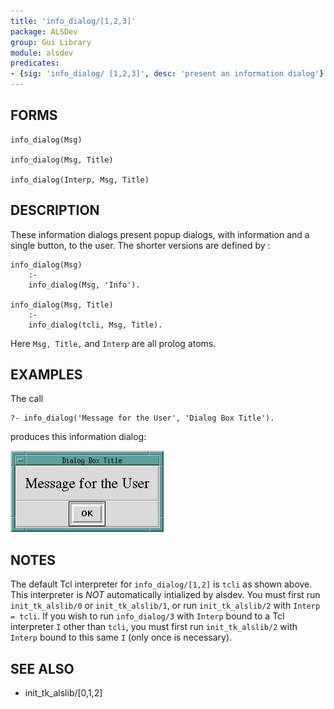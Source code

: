 ```yaml
---
title: 'info_dialog/[1,2,3]'
package: ALSDev
group: Gui Library
module: alsdev
predicates:
- {sig: 'info_dialog/ [1,2,3]', desc: 'present an information dialog'}
---
```


## FORMS
```
info_dialog(Msg)

info_dialog(Msg, Title)

info_dialog(Interp, Msg, Title)
```
## DESCRIPTION

These information dialogs present popup dialogs, with information and a single button, to the user. The shorter versions are defined by :
```
info_dialog(Msg) 
    :-
    info_dialog(Msg, 'Info').

info_dialog(Msg, Title) 
    :-
    info_dialog(tcli, Msg, Title).
```

Here `Msg, Title,` and `Interp` are all prolog atoms.

## EXAMPLES

The call  
```
?- info_dialog('Message for the User', 'Dialog Box Title').
```
produces this information dialog:

![](images/info_dialog_box.gif)

## NOTES

The default Tcl interpreter for `info_dialog/[1,2]` is `tcli` as shown above.  This interpreter is *_NOT_* automatically intialized by alsdev.  You must first run `init_tk_alslib/0` or `init_tk_alslib/1`, or run `init_tk_alslib/2` with `Interp = tcli`.  If you wish to run `info_dialog/3` with `Interp` bound to a Tcl interpreter `I` other than `tcli`, you must first run `init_tk_alslib/2` with `Interp` bound to this same `I` (only once is necessary).

## SEE ALSO

- init_tk_alslib/[0,1,2]
